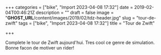+++
categories = ["bike", "Import 2023-04-08 17:32"]
date = 2019-02-04T00:46:21Z
description = ""
draft = false
image = "__GHOST_URL__/content/images/2019/02/tdz-header.jpg"
slug = "tour-de-zwift"
tags = ["bike", "Import 2023-04-08 17:32"]
title = "Tour de Zwift"

+++


Complete le tour de Zwift aujourd'hui. Tres cool ce genre de simulation. Bonne facon de motiver un rider!

